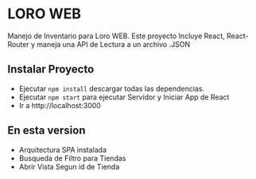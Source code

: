 # LORO WEB 

Manejo de Inventario para Loro WEB.
Este proyecto Incluye React, React-Router y maneja una API de Lectura a un archivo .JSON

## Instalar Proyecto

- Ejecutar `npm install` descargar todas las dependencias.
- Ejecutar `npm start` para ejecutar Servidor y Iniciar App de React
- Ir a http://localhost:3000

## En esta version

- Arquitectura SPA instalada
- Busqueda de Filtro para Tiendas
- Abrir Vista Segun id de Tienda
